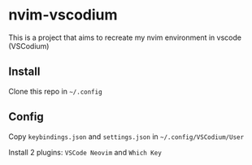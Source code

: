 # nvim-vscodium

This is a project that aims to recreate my nvim environment in vscode (VSCodium)

## Install

Clone this repo in `~/.config`

## Config

Copy `keybindings.json` and `settings.json` in `~/.config/VSCodium/User`

Install 2 plugins: `VSCode Neovim` and `Which Key`
